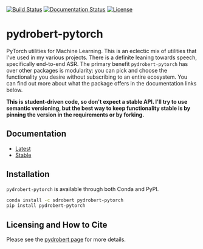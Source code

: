 [![Build Status](https://travis-ci.com/sdrobert/pydrobert-pytorch.svg?branch=master)](https://travis-ci.com/sdrobert/pydrobert-pytorch)
[![Documentation Status](https://readthedocs.org/projects/pydrobert-pytorch/badge/?version=latest)](https://pydrobert-pytorch.readthedocs.io/en/latest/?badge=latest)
[![License](https://img.shields.io/badge/License-Apache%202.0-blue.svg)](https://opensource.org/licenses/Apache-2.0)

# pydrobert-pytorch

PyTorch utilities for Machine Learning. This is an eclectic mix of utilities
that I've used in my various projects. There is a definite leaning towards
speech, specifically end-to-end ASR. The primary benefit `pydrobert-pytorch`
has over other packages is modularity: you can pick and choose the
functionality you desire without subscribing to an entire ecosystem. You can
find out more about what the package offers in the documentation links below.

**This is student-driven code, so don't expect a stable API. I'll try to use
semantic versioning, but the best way to keep functionality stable is by
pinning the version in the requirements or by forking.**

## Documentation

- [Latest](https://pydrobert-pytorch.readthedocs.io/en/latest/)
- [Stable](https://pydrobert-pytorch.readthedocs.io/en/stable/)

## Installation

`pydrobert-pytorch` is available through both Conda and PyPI.

``` bash
conda install -c sdrobert pydrobert-pytorch
pip install pydrobert-pytorch
```

## Licensing and How to Cite

Please see the [pydrobert page](https://github.com/sdrobert/pydrobert) for more
details.
